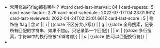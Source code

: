 - 常用修饰符flag都有哪些？ #card
  card-last-interval:: 84.1
  card-repeats:: 5
  card-ease-factor:: 2.76
  card-next-schedule:: 2022-07-17T04:23:01.661Z
  card-last-reviewed:: 2022-04-24T02:23:01.661Z
  card-last-score:: 5
  | 修饰符 flag | 含义 |
  | i | {{cloze 不区分大小写}} |
  | g | {{cloze 全局搜索，记录所有匹配的字符串，如果不加g，只记录第一个匹配}} |
  | m | {{cloze 多行搜索，字符串中的换行符被^和$考虑}} |
  | s | {{cloze 使.可以匹配换行符}} |
-